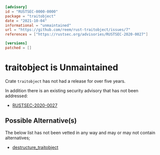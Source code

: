 ```toml
[advisory]
id = "RUSTSEC-0000-0000"
package = "traitobject"
date = "2021-10-04"
informational = "unmaintained"
url = "https://github.com/reem/rust-traitobject/issues/7"
references = ["https://rustsec.org/advisories/RUSTSEC-2020-0027"]

[versions]
patched = []
```

# traitobject is Unmaintained

Crate `traitobject` has not had a release for over five years.

In addition there is an existing security advisory that has not been addressed:

 - [RUSTSEC-2020-0027](https://rustsec.org/advisories/RUSTSEC-2020-0027)

## Possible Alternative(s)

 The below list has not been vetted in any way and may or may not contain alternatives;

 - [destructure_traitobject]

[destructure_traitobject]: https://crates.io/crates/destructure_traitobject